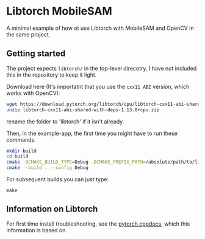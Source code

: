 # Libtorch MobileSAM 

A minimal example of how ot use Libtorch with MobileSAM and OpenCV in the same project.

## Getting started
The project expects `libtorch/` in the top-level direcotry. I have not included this in the repository to keep it light. 

Download here (It's importatnt that you use the `cxx11 ABI` version, which works with OpenCV):

```bash
wget https://download.pytorch.org/libtorch/cpu/libtorch-cxx11-abi-shared-with-deps-1.13.0%2Bcpu.zip
unzip libtorch-cxx11-abi-shared-with-deps-1.13.0+cpu.zip
```
rename the folder to 'libtorch' if it isn't already. 


Then, in the example-app, the first time you might have to run these commands. 

 
```bash
mkdir build
cd build
cmake -DCMAKE_BUILD_TYPE=Debug -DCMAKE_PREFIX_PATH=/absolute/path/to/libtorch ..
cmake --build . --config Debug
```


For subsequent builds you can just type: 

```
make
```


## Information on Libtorch
For first time install troubleshooting, see the [pytorch cppdocs](https://pytorch.org/cppdocs/installing.html), which this information is based on.
